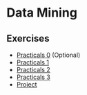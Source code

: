 # Data Mining

## Exercises
* [Practicals 0](./practical0/practical0.md) (Optional)
* [Practicals 1](./practical1/practical1.md)
* [Practicals 2](./practical2/practical2.md)
* [Practicals 3](./practical3/practical3.md)
* [Project](./Project/project.md)

